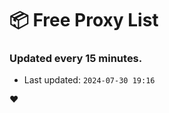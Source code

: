 # :package: Free Proxy List
### Updated every 15 minutes.

- Last updated: `2024-07-30 19:16`

:heart:
